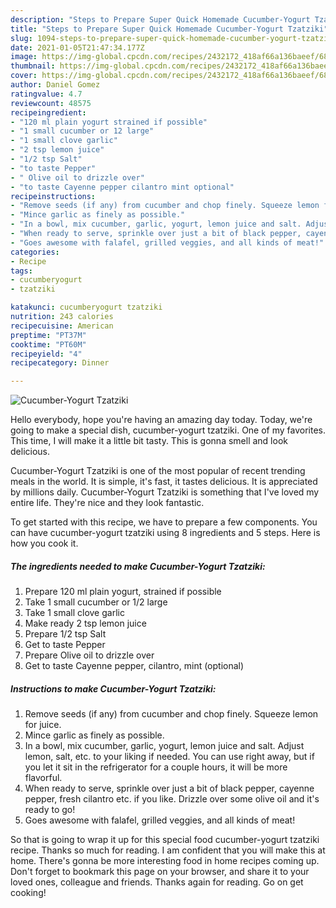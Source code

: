 ```yaml
---
description: "Steps to Prepare Super Quick Homemade Cucumber-Yogurt Tzatziki"
title: "Steps to Prepare Super Quick Homemade Cucumber-Yogurt Tzatziki"
slug: 1094-steps-to-prepare-super-quick-homemade-cucumber-yogurt-tzatziki
date: 2021-01-05T21:47:34.177Z
image: https://img-global.cpcdn.com/recipes/2432172_418af66a136baeef/680x482cq70/cucumber-yogurt-tzatziki-recipe-main-photo.jpg
thumbnail: https://img-global.cpcdn.com/recipes/2432172_418af66a136baeef/680x482cq70/cucumber-yogurt-tzatziki-recipe-main-photo.jpg
cover: https://img-global.cpcdn.com/recipes/2432172_418af66a136baeef/680x482cq70/cucumber-yogurt-tzatziki-recipe-main-photo.jpg
author: Daniel Gomez
ratingvalue: 4.7
reviewcount: 48575
recipeingredient:
- "120 ml plain yogurt strained if possible"
- "1 small cucumber or 12 large"
- "1 small clove garlic"
- "2 tsp lemon juice"
- "1/2 tsp Salt"
- "to taste Pepper"
- " Olive oil to drizzle over"
- "to taste Cayenne pepper cilantro mint optional"
recipeinstructions:
- "Remove seeds (if any) from cucumber and chop finely. Squeeze lemon for juice."
- "Mince garlic as finely as possible."
- "In a bowl, mix cucumber, garlic, yogurt, lemon juice and salt. Adjust lemon, salt, etc. to your liking if needed. You can use right away, but if you let it sit in the refrigerator for a couple hours, it will be more flavorful."
- "When ready to serve, sprinkle over just a bit of black pepper, cayenne pepper, fresh cilantro etc. if you like. Drizzle over some olive oil and it&#39;s ready to go!"
- "Goes awesome with falafel, grilled veggies, and all kinds of meat!"
categories:
- Recipe
tags:
- cucumberyogurt
- tzatziki

katakunci: cucumberyogurt tzatziki 
nutrition: 243 calories
recipecuisine: American
preptime: "PT37M"
cooktime: "PT60M"
recipeyield: "4"
recipecategory: Dinner

---
```



![Cucumber-Yogurt Tzatziki](https://img-global.cpcdn.com/recipes/2432172_418af66a136baeef/680x482cq70/cucumber-yogurt-tzatziki-recipe-main-photo.jpg)

Hello everybody, hope you're having an amazing day today. Today, we're going to make a special dish, cucumber-yogurt tzatziki. One of my favorites. This time, I will make it a little bit tasty. This is gonna smell and look delicious.

Cucumber-Yogurt Tzatziki is one of the most popular of recent trending meals in the world. It is simple, it's fast, it tastes delicious. It is appreciated by millions daily. Cucumber-Yogurt Tzatziki is something that I've loved my entire life. They're nice and they look fantastic.




To get started with this recipe, we have to prepare a few components. You can have cucumber-yogurt tzatziki using 8 ingredients and 5 steps. Here is how you cook it.

<!--inarticleads1-->

##### The ingredients needed to make Cucumber-Yogurt Tzatziki:

1. Prepare 120 ml plain yogurt, strained if possible
1. Take 1 small cucumber or 1/2 large
1. Take 1 small clove garlic
1. Make ready 2 tsp lemon juice
1. Prepare 1/2 tsp Salt
1. Get to taste Pepper
1. Prepare  Olive oil to drizzle over
1. Get to taste Cayenne pepper, cilantro, mint (optional)




<!--inarticleads2-->

##### Instructions to make Cucumber-Yogurt Tzatziki:

1. Remove seeds (if any) from cucumber and chop finely. Squeeze lemon for juice.
1. Mince garlic as finely as possible.
1. In a bowl, mix cucumber, garlic, yogurt, lemon juice and salt. Adjust lemon, salt, etc. to your liking if needed. You can use right away, but if you let it sit in the refrigerator for a couple hours, it will be more flavorful.
1. When ready to serve, sprinkle over just a bit of black pepper, cayenne pepper, fresh cilantro etc. if you like. Drizzle over some olive oil and it&#39;s ready to go!
1. Goes awesome with falafel, grilled veggies, and all kinds of meat!




So that is going to wrap it up for this special food cucumber-yogurt tzatziki recipe. Thanks so much for reading. I am confident that you will make this at home. There's gonna be more interesting food in home recipes coming up. Don't forget to bookmark this page on your browser, and share it to your loved ones, colleague and friends. Thanks again for reading. Go on get cooking!
